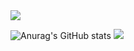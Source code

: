 <img src="https://capsule-render.vercel.app/api?type=waving&color=BDBDC8&height=150&section=header" />




![Anurag's GitHub stats](https://github-readme-stats.vercel.app/api?username=JK-LEE98&hide=contribs,prs&show_icons=true&theme=omni)
<img src="https://capsule-render.vercel.app/api?type=waving&color=BDBDC8&height=150&section=footer" />
